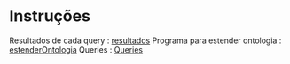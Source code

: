 # Instruções

Resultados de cada query :  [resultados](https://github.com/nuno-aac/PRC2021/tree/main/Teste/ex2/resultados)
Programa para estender ontologia : [estenderOntologia](https://github.com/nuno-aac/PRC2021/tree/main/Teste/ex2/estenderOntologia)
Queries : [Queries](https://github.com/nuno-aac/PRC2021/blob/main/Teste/ex2/construct.sparql)
